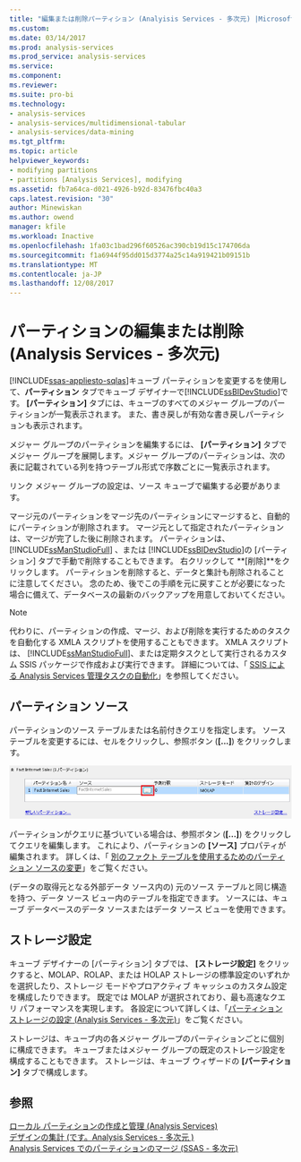 ```yaml
---
title: "編集または削除パーティション (Analyisis Services - 多次元) |Microsoft ドキュメント"
ms.custom: 
ms.date: 03/14/2017
ms.prod: analysis-services
ms.prod_service: analysis-services
ms.service: 
ms.component: 
ms.reviewer: 
ms.suite: pro-bi
ms.technology:
- analysis-services
- analysis-services/multidimensional-tabular
- analysis-services/data-mining
ms.tgt_pltfrm: 
ms.topic: article
helpviewer_keywords:
- modifying partitions
- partitions [Analysis Services], modifying
ms.assetid: fb7a64ca-d021-4926-b92d-83476fbc40a3
caps.latest.revision: "30"
author: Minewiskan
ms.author: owend
manager: kfile
ms.workload: Inactive
ms.openlocfilehash: 1fa03c1bad296f60526ac390cb19d15c174706da
ms.sourcegitcommit: f1a6944f95dd015d3774a25c14a919421b09151b
ms.translationtype: MT
ms.contentlocale: ja-JP
ms.lasthandoff: 12/08/2017
---
```

# <a name="edit-or-delete-partitions-analyisis-services---multidimensional"></a>パーティションの編集または削除 (Analysis Services - 多次元)
[!INCLUDE[ssas-appliesto-sqlas](../../includes/ssas-appliesto-sqlas.md)]キューブ パーティションを変更するを使用して、**パーティション** タブでキューブ デザイナーで[!INCLUDE[ssBIDevStudio](../../includes/ssbidevstudio-md.md)]です。 **[パーティション]** タブには、キューブのすべてのメジャー グループのパーティションが一覧表示されます。 また、書き戻しが有効な書き戻しパーティションも表示されます。  
  
 メジャー グループのパーティションを編集するには、 **[パーティション]** タブでメジャー グループを展開します。メジャー グループのパーティションは、次の表に記載されている列を持つテーブル形式で序数ごとに一覧表示されます。  
  
 リンク メジャー グループの設定は、ソース キューブで編集する必要があります。  
  
 マージ元のパーティションをマージ先のパーティションにマージすると、自動的にパーティションが削除されます。 マージ元として指定されたパーティションは、マージが完了した後に削除されます。 パーティションは、 [!INCLUDE[ssManStudioFull](../../includes/ssmanstudiofull-md.md)] 、または [!INCLUDE[ssBIDevStudio](../../includes/ssbidevstudio-md.md)]の [パーティション] タブで手動で削除することもできます。 右クリックして **[削除]**をクリックします。 パーティションを削除すると、データと集計も削除されることに注意してください。 念のため、後でこの手順を元に戻すことが必要になった場合に備えて、データベースの最新のバックアップを用意しておいてください。  
  
> [!NOTE]  
>  代わりに、パーティションの作成、マージ、および削除を実行するためのタスクを自動化する XMLA スクリプトを使用することもできます。 XMLA スクリプトは、 [!INCLUDE[ssManStudioFull](../../includes/ssmanstudiofull-md.md)]、または定期タスクとして実行されるカスタム SSIS パッケージで作成および実行できます。 詳細については、「 [SSIS による Analysis Services 管理タスクの自動化](../../analysis-services/instances/automate-analysis-services-administrative-tasks-with-ssis.md)」を参照してください。  
  
## <a name="partition-source"></a>パーティション ソース  
 パーティションのソース テーブルまたは名前付きクエリを指定します。 ソース テーブルを変更するには、セルをクリックし、参照ボタン (**[...]**) をクリックします。  
  
 ![[パーティション] ペイン内のソース列](../../analysis-services/multidimensional-models/media/ssas-partitionsource.png "[パーティション] ペイン内のソース列")  
  
 パーティションがクエリに基づいている場合は、参照ボタン (**[...]**) をクリックしてクエリを編集します。 これにより、パーティションの **[ソース]** プロパティが編集されます。 詳しくは、「 [別のファクト テーブルを使用するためのパーティション ソースの変更](../../analysis-services/multidimensional-models/change-a-partition-source-to-use-a-different-fact-table.md)」をご覧ください。  
  
 (データの取得元となる外部データ ソース内の) 元のソース テーブルと同じ構造を持つ、データ ソース ビュー内のテーブルを指定できます。 ソースには、キューブ データベースのデータ ソースまたはデータ ソース ビューを使用できます。  
  
## <a name="storage-settings"></a>ストレージ設定  
 キューブ デザイナーの [パーティション] タブでは、 **[ストレージ設定]** をクリックすると、MOLAP、ROLAP、または HOLAP ストレージの標準設定のいずれかを選択したり、ストレージ モードやプロアクティブ キャッシュのカスタム設定を構成したりできます。 既定では MOLAP が選択されており、最も高速なクエリ パフォーマンスを実現します。 各設定について詳しくは、「[パーティション ストレージの設定 &#40;Analysis Services - 多次元&#41;](../../analysis-services/multidimensional-models/set-partition-storage-analysis-services-multidimensional.md)」をご覧ください。  
  
 ストレージは、キューブ内の各メジャー グループのパーティションごとに個別に構成できます。 キューブまたはメジャー グループの既定のストレージ設定を構成することもできます。 ストレージは、キューブ ウィザードの **[パーティション]** タブで構成します。  
  
## <a name="see-also"></a>参照  
 [ローカル パーティションの作成と管理 &#40;Analysis Services&#41;](../../analysis-services/multidimensional-models/create-and-manage-a-local-partition-analysis-services.md)   
 [デザインの集計 &#40;です。Analysis Services - 多次元 &#41;](../../analysis-services/multidimensional-models/designing-aggregations-analysis-services-multidimensional.md)   
 [Analysis Services でのパーティションのマージ (SSAS - 多次元)](../../analysis-services/multidimensional-models/merge-partitions-in-analysis-services-ssas-multidimensional.md)  
  
  
